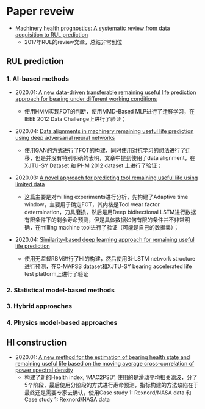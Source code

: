 # Paper reveiw

* [Machinery health prognostics: A systematic review from data acquisition to RUL prediction](https://www.sciencedirect.com/science/article/abs/pii/S0888327017305988)
  - 2017年RUL的review文章，总结非常到位

## RUL prediction

### 1. AI-based methods

* 2020.01: [A new data-driven transferable remaining useful life prediction approach for bearing under different working conditions]()
  - 使用HMM实现FOT的判断，使用MMD-Based MLP进行了迁移学习，在IEEE 2012 Data Challenge上进行了验证；
  
* 2020.04: [Data alignments in machinery remaining useful life prediction using deep adversarial neural networks]()
  - 使用GAN的方式进行了FOT的构建，同时使用对抗学习的想法进行了迁移，但是并没有特别明确的表明，文章中提到使用了data alignment，在XJTU-SY Dataset 和 PHM 2012 dataset 上进行了验证；
  
* 2020.03: [A novel approach for predicting tool remaining useful life using limited data]()
  - 这篇主要是对milling experiments进行分析，先构建了Adaptive time window，主要用于确定FOT，其内核是Tool wear factor determination，刀具磨损，然后是用Deep bidirectional LSTM进行数据有限条件下的剩余寿命预测，但是具体数据如何有限的条件并不非常明确，在milling machine tool进行了验证（可能是自己的数据集）；
  
* 2020.04: [Similarity-based deep learning approach for remaining useful life prediction]()
  - 使用无监督RBM进行了HI的构建，然后使用Bi-LSTM network structure进行预测，在C-MAPSS dataset和XJTU-SY bearing accelerated life test platform上进行了验证
  
  
  
### 2. Statistical model-based methods


### 3. Hybrid approaches


### 4. Physics model-based approaches

## HI construction

* 2020.01: [A new method for the estimation of bearing health state and remaining useful life based on the moving average
cross-correlation of power spectral density]()
  - 构建了新的Health index, ‘MAC2PSD’, 使用的是滑动平均相关滤波，分了5个阶段，最后使用分阶段的方式进行寿命预测，指标构建的方法缺陷在于最终还是需要专家去确认，使用Case study 1: Rexnord/NASA data 和 Case study 1: Rexnord/NASA data
